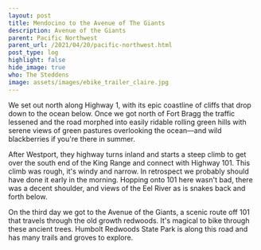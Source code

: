 ```yaml
---
layout: post
title: Mendocino to the Avenue of The Giants
description: Avenue of the Giants
parent: Pacific Northwest
parent_url: /2021/04/20/pacific-northwest.html
post_type: log
highlight: false
hide_image: true
who: The Steddens
image: assets/images/ebike_trailer_claire.jpg
---
```


<script src="https://cdn.jsdelivr.net/npm/publicalbum@latest/embed-ui.min.js" async></script>
<div class="pa-carousel-widget"
  data-link="https://photos.app.goo.gl/mRYWxS2JB4cKvvy1A"
  data-title="Mendocino to Avenue of the Giants"
  data-description="10 new photos added to shared album">
  <object data="https://lh3.googleusercontent.com/e4QNdGf1D5lV1Y5oANpu1xKGjzUcv9UHI4LYMx3Ts2Y3mEgzgzjbAJMXUg4efo0SaQYxhfO0_MdtYjyl7FKmdpp8C9tTG2jNvda6UxUUfx5WQgNpsjiQs-QbYqAr_w6hjJEJcPpNpw=w1920-h1080"></object>
  <object data="https://lh3.googleusercontent.com/F6UkuhaLUuYbnqXzI_5dBAvDgMlws6j9AZzbawjrquF-xjORUT7ODoeD__iclbMidtNgL5DeflemPTD--ydk2FaE8aINxV3uqpIUXGa7ZTbyQiD1YFRyw8tZ9otPqXyK-uFZkkp0rg=w1920-h1080"></object>
  <object data="https://lh3.googleusercontent.com/H7kN8GKstnsefWw2gcNZIV9oZ706Rw-30F9jUZWpmaNLNNzBTzJYTTnFEC_iCXDYz0rZBpcM_9guXIDnn2OGcIMjcp7CB5WRDRKcY48wuiaakzskkKrHyExc9R74BUr6zNHAsYQUSg=w1920-h1080"></object>
  <object data="https://lh3.googleusercontent.com/OzbutIQ_quQ9ObxhCTMbUGui_1Gjld1sggt9VJh2QqJl9R8LpmGQrPcuh-6Ad2BuszdmxOIUnhMvB9-EX9TURn0GJ0AxDBF26q_pTlwInc8gBpBE1RkD3jF1hFloL5p_oAfjW3NTxQ=w1920-h1080"></object>
  <object data="https://lh3.googleusercontent.com/SxfkeIRj3JDhJQATwFEJzKFSwS4LGTDMFauDhZeCuhpE9wc3MnQm3-uEuAp5w5NziPUGWqQHq_wUzWFJ2Irh5VWpB-Z6Nmkb0T0_lq7XmJW3KTt-ujAnnSHX4WWqWdBp72WdRayBKg=w1920-h1080"></object>
  <object data="https://lh3.googleusercontent.com/YsdjLSC19bnxot_KVKxu_LbwkEHIYM8Xpfe1rgJsEZAFyEIGaKtDSty-6lZdAONuPOL6A7vQvPP4H1xbOqkXA_pgv3I-N9WrSTrB2As96uPm2nfw3CepIMrw8Lk_udf4Zu3SBtiBlw=w1920-h1080"></object>
  <object data="https://lh3.googleusercontent.com/zTLseCTFitKdu-CNJUf2X8z7GUgS_uV8wAktOyuHXphYgmOK5mGR613DliDSgTSabwvIrCOEuf_GIeJDCL5nbsN69_mJcdoMSmzJjN1k5Xtp9DiTzGshcGrBCbMWh-TtZxqLlR1auQ=w1920-h1080"></object>
  <object data="https://lh3.googleusercontent.com/lzxIRAAEXHyENztIRI9Htn_CT8c1lu87Hh0l6quxmYkFC9TFRWzrpPihptNmpBlzsNXhfpGJYuFjCdqaTP_PvRJwz8KdXTEUoN5mvNY_2pnhhWVAZ--XJBPABqd7belLJdbCpbIAOw=w1920-h1080"></object>
  <object data="https://lh3.googleusercontent.com/xhHogTd3tTAhJSWZd-dJAFCrWI8O2arkKoln1_uCccd-3t38pwp6TsHfiZsYF1gLpQxaxa39s3C5CQDGyJRptPjiNy0CSs2NfN5exlCOELf0fwsqAes-FFGCV9yG8-1HJNKtQiO3Iw=w1920-h1080"></object>
  <object data="https://lh3.googleusercontent.com/vN4VaazivNkI4rl15viKEwFzyVftB6UFFrmpk4MZXALHc346hwCWrx9pfFI02xpTaJOORYdJr5DupZMHN4YFfrQsHLNTmwUEoy8RfI-jIM4Ei2DS8XRzzA3TlajdVJ-i5gYJtziT0g=w1920-h1080"></object>
</div>



We set out north along Highway 1, with its epic coastline of cliffs that drop down to the ocean below. Once we got north of Fort Bragg the traffic lessened and the road morphed into easily ridable rolling green hills with serene views of green pastures overlooking the ocean&mdash;and wild blackberries if you're there in summer.

After Westport, they highway turns inland and starts a steep climb to get over the south end of the King Range and connect with Highway 101. This climb was rough, it's windy and narrow. In retrospect we probably should have done it early in the morning. Hopping onto 101 here wasn't bad, there was a decent shoulder, and views of the Eel River as is snakes back and forth below.

On the third day we got to the Avenue of the Giants, a scenic route off 101 that travels through the old growth redwoods. It's magical to bike through these ancient trees. Humbolt Redwoods State Park is along this road and has many trails and groves to explore.